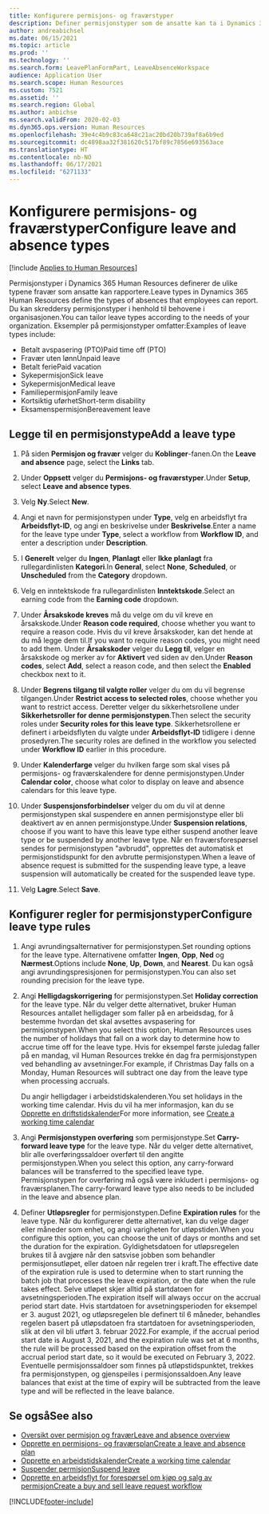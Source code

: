 ```yaml
---
title: Konfigurere permisjons- og fraværstyper
description: Definer permisjonstyper som de ansatte kan ta i Dynamics 365 Human Resources.
author: andreabichsel
ms.date: 06/15/2021
ms.topic: article
ms.prod: ''
ms.technology: ''
ms.search.form: LeavePlanFormPart, LeaveAbsenceWorkspace
audience: Application User
ms.search.scope: Human Resources
ms.custom: 7521
ms.assetid: ''
ms.search.region: Global
ms.author: anbichse
ms.search.validFrom: 2020-02-03
ms.dyn365.ops.version: Human Resources
ms.openlocfilehash: 39e4c4b9c83ca648c21ac20bd20b739af8a6b9ed
ms.sourcegitcommit: dc4898aa32f381620c517bf89c7856e693563ace
ms.translationtype: HT
ms.contentlocale: nb-NO
ms.lasthandoff: 06/17/2021
ms.locfileid: "6271133"
---
```

# <a name="configure-leave-and-absence-types"></a><span data-ttu-id="79624-103">Konfigurere permisjons- og fraværstyper</span><span class="sxs-lookup"><span data-stu-id="79624-103">Configure leave and absence types</span></span>

[!include [Applies to Human Resources](../includes/applies-to-hr.md)]

<span data-ttu-id="79624-104">Permisjonstyper i Dynamics 365 Human Resources definerer de ulike typene fravær som ansatte kan rapportere.</span><span class="sxs-lookup"><span data-stu-id="79624-104">Leave types in Dynamics 365 Human Resources define the types of absences that employees can report.</span></span> <span data-ttu-id="79624-105">Du kan skreddersy permisjonstyper i henhold til behovene i organisasjonen.</span><span class="sxs-lookup"><span data-stu-id="79624-105">You can tailor leave types according to the needs of your organization.</span></span> <span data-ttu-id="79624-106">Eksempler på permisjonstyper omfatter:</span><span class="sxs-lookup"><span data-stu-id="79624-106">Examples of leave types include:</span></span>

- <span data-ttu-id="79624-107">Betalt avspasering (PTO)</span><span class="sxs-lookup"><span data-stu-id="79624-107">Paid time off (PTO)</span></span>
- <span data-ttu-id="79624-108">Fravær uten lønn</span><span class="sxs-lookup"><span data-stu-id="79624-108">Unpaid leave</span></span>
- <span data-ttu-id="79624-109">Betalt ferie</span><span class="sxs-lookup"><span data-stu-id="79624-109">Paid vacation</span></span>
- <span data-ttu-id="79624-110">Sykepermisjon</span><span class="sxs-lookup"><span data-stu-id="79624-110">Sick leave</span></span>
- <span data-ttu-id="79624-111">Sykepermisjon</span><span class="sxs-lookup"><span data-stu-id="79624-111">Medical leave</span></span>
- <span data-ttu-id="79624-112">Familiepermisjon</span><span class="sxs-lookup"><span data-stu-id="79624-112">Family leave</span></span>
- <span data-ttu-id="79624-113">Kortsiktig uførhet</span><span class="sxs-lookup"><span data-stu-id="79624-113">Short-term disability</span></span>
- <span data-ttu-id="79624-114">Eksamenspermisjon</span><span class="sxs-lookup"><span data-stu-id="79624-114">Bereavement leave</span></span>

## <a name="add-a-leave-type"></a><span data-ttu-id="79624-115">Legge til en permisjonstype</span><span class="sxs-lookup"><span data-stu-id="79624-115">Add a leave type</span></span>

1. <span data-ttu-id="79624-116">På siden **Permisjon og fravær** velger du **Koblinger**-fanen.</span><span class="sxs-lookup"><span data-stu-id="79624-116">On the **Leave and absence** page, select the **Links** tab.</span></span>

2. <span data-ttu-id="79624-117">Under **Oppsett** velger du **Permisjons- og fraværstyper**.</span><span class="sxs-lookup"><span data-stu-id="79624-117">Under **Setup**, select **Leave and absence types**.</span></span>

3. <span data-ttu-id="79624-118">Velg **Ny**.</span><span class="sxs-lookup"><span data-stu-id="79624-118">Select **New**.</span></span>

4. <span data-ttu-id="79624-119">Angi et navn for permisjonstypen under **Type**, velg en arbeidsflyt fra **Arbeidsflyt-ID**, og angi en beskrivelse under **Beskrivelse**.</span><span class="sxs-lookup"><span data-stu-id="79624-119">Enter a name for the leave type under **Type**, select a workflow from **Workflow ID**, and enter a description under **Description**.</span></span>

5. <span data-ttu-id="79624-120">I **Generelt** velger du **Ingen**, **Planlagt** eller **Ikke planlagt** fra rullegardinlisten **Kategori**.</span><span class="sxs-lookup"><span data-stu-id="79624-120">In **General**, select **None**, **Scheduled**, or **Unscheduled** from the **Category** dropdown.</span></span>

6. <span data-ttu-id="79624-121">Velg en inntektskode fra rullegardinlisten **Inntektskode**.</span><span class="sxs-lookup"><span data-stu-id="79624-121">Select an earning code from the **Earning code** dropdown.</span></span>

7. <span data-ttu-id="79624-122">Under **Årsakskode kreves** må du velge om du vil kreve en årsakskode.</span><span class="sxs-lookup"><span data-stu-id="79624-122">Under **Reason code required**, choose whether you want to require a reason code.</span></span> <span data-ttu-id="79624-123">Hvis du vil kreve årsakskoder, kan det hende at du må legge dem til.</span><span class="sxs-lookup"><span data-stu-id="79624-123">If you want to require reason codes, you might need to add them.</span></span> <span data-ttu-id="79624-124">Under **Årsakskoder** velger du **Legg til**, velger en årsakskode og merker av for **Aktivert** ved siden av den.</span><span class="sxs-lookup"><span data-stu-id="79624-124">Under **Reason codes**, select **Add**, select a reason code, and then select the **Enabled** checkbox next to it.</span></span>

8. <span data-ttu-id="79624-125">Under **Begrens tilgang til valgte roller** velger du om du vil begrense tilgangen.</span><span class="sxs-lookup"><span data-stu-id="79624-125">Under **Restrict access to selected roles**, choose whether you want to restrict access.</span></span> <span data-ttu-id="79624-126">Deretter velger du sikkerhetsrollene under **Sikkerhetsroller for denne permisjonstypen**.</span><span class="sxs-lookup"><span data-stu-id="79624-126">Then select the security roles under **Security roles for this leave type**.</span></span> <span data-ttu-id="79624-127">Sikkerhetsrollene er definert i arbeidsflyten du valgte under **Arbeidsflyt-ID** tidligere i denne prosedyren.</span><span class="sxs-lookup"><span data-stu-id="79624-127">The security roles are defined in the workflow you selected under **Workflow ID** earlier in this procedure.</span></span>

9. <span data-ttu-id="79624-128">Under **Kalenderfarge** velger du hvilken farge som skal vises på permisjons- og fraværskalendere for denne permisjonstypen.</span><span class="sxs-lookup"><span data-stu-id="79624-128">Under **Calendar color**, choose what color to display on leave and absence calendars for this leave type.</span></span> 

10. <span data-ttu-id="79624-129">Under **Suspensjonsforbindelser** velger du om du vil at denne permisjonstypen skal suspendere en annen permisjonstype eller bli deaktivert av en annen permisjonstype.</span><span class="sxs-lookup"><span data-stu-id="79624-129">Under **Suspension relations**, choose if you want to have this leave type either suspend another leave type or be suspended by another leave type.</span></span> <span data-ttu-id="79624-130">Når en fraværsforespørsel sendes for permisjonstypen "avbrudd", opprettes det automatisk et permisjonstidspunkt for den avbrutte permisjonstypen.</span><span class="sxs-lookup"><span data-stu-id="79624-130">When a leave of absence request is submitted for the suspending leave type, a leave suspension will automatically be created for the suspended leave type.</span></span> 

10. <span data-ttu-id="79624-131">Velg **Lagre**.</span><span class="sxs-lookup"><span data-stu-id="79624-131">Select **Save**.</span></span>

## <a name="configure-leave-type-rules"></a><span data-ttu-id="79624-132">Konfigurer regler for permisjonstyper</span><span class="sxs-lookup"><span data-stu-id="79624-132">Configure leave type rules</span></span>

1. <span data-ttu-id="79624-133">Angi avrundingsalternativer for permisjonstypen.</span><span class="sxs-lookup"><span data-stu-id="79624-133">Set rounding options for the leave type.</span></span> <span data-ttu-id="79624-134">Alternativene omfatter **Ingen**, **Opp**, **Ned** og **Nærmest**.</span><span class="sxs-lookup"><span data-stu-id="79624-134">Options include **None**, **Up**, **Down**, and **Nearest**.</span></span> <span data-ttu-id="79624-135">Du kan også angi avrundingspresisjonen for permisjonstypen.</span><span class="sxs-lookup"><span data-stu-id="79624-135">You can also set rounding precision for the leave type.</span></span>

2. <span data-ttu-id="79624-136">Angi **Helligdagskorrigering** for permisjonstypen.</span><span class="sxs-lookup"><span data-stu-id="79624-136">Set **Holiday correction** for the leave type.</span></span> <span data-ttu-id="79624-137">Når du velger dette alternativet, bruker Human Resources antallet helligdager som faller på en arbeidsdag, for å bestemme hvordan det skal avsettes avspasering for permisjonstypen.</span><span class="sxs-lookup"><span data-stu-id="79624-137">When you select this option, Human Resources uses the number of holidays that fall on a work day to determine how to accrue time off for the leave type.</span></span> <span data-ttu-id="79624-138">Hvis for eksempel første juledag faller på en mandag, vil Human Resources trekke én dag fra permisjonstypen ved behandling av avsetninger.</span><span class="sxs-lookup"><span data-stu-id="79624-138">For example, if Christmas Day falls on a Monday, Human Resources will subtract one day from the leave type when processing accruals.</span></span>

   <span data-ttu-id="79624-139">Du angir helligdager i arbeidstidskalenderen.</span><span class="sxs-lookup"><span data-stu-id="79624-139">You set holidays in the working time calendar.</span></span> <span data-ttu-id="79624-140">Hvis du vil ha mer informasjon, kan du se [Opprette en driftstidskalender](hr-leave-and-absence-working-time-calendar.md)</span><span class="sxs-lookup"><span data-stu-id="79624-140">For more information, see [Create a working time calendar](hr-leave-and-absence-working-time-calendar.md)</span></span>
   
 3. <span data-ttu-id="79624-141">Angi **Permisjonstypen overføring** som permisjonstype.</span><span class="sxs-lookup"><span data-stu-id="79624-141">Set **Carry-forward leave type** for the leave type.</span></span> <span data-ttu-id="79624-142">Når du velger dette alternativet, blir alle overføringssaldoer overført til den angitte permisjonstypen.</span><span class="sxs-lookup"><span data-stu-id="79624-142">When you select this option, any carry-forward balances will be transferred to the specified leave type.</span></span> <span data-ttu-id="79624-143">Permisjonstypen for overføring må også være inkludert i permisjons- og fraværsplanen.</span><span class="sxs-lookup"><span data-stu-id="79624-143">The carry-forward leave type also needs to be included in the leave and absence plan.</span></span> 
 
4. <span data-ttu-id="79624-144">Definer **Utløpsregler** for permisjonstypen.</span><span class="sxs-lookup"><span data-stu-id="79624-144">Define **Expiration rules** for the leave type.</span></span> <span data-ttu-id="79624-145">Når du konfigurerer dette alternativet, kan du velge dager eller måneder som enhet, og angi varigheten for utløpstiden.</span><span class="sxs-lookup"><span data-stu-id="79624-145">When you configure this option, you can choose the unit of days or months and set the duration for the expiration.</span></span> <span data-ttu-id="79624-146">Gyldighetsdatoen for utløpsregelen brukes til å avgjøre når den satsvise jobben som behandler permisjonsutløpet, eller datoen når regelen trer i kraft.</span><span class="sxs-lookup"><span data-stu-id="79624-146">The effective date of the expiration rule is used to determine when to start running the batch job that processes the leave expiration, or the date when the rule takes effect.</span></span> <span data-ttu-id="79624-147">Selve utløpet skjer alltid på startdatoen for avsetningsperioden.</span><span class="sxs-lookup"><span data-stu-id="79624-147">The expiration itself will always occur on the accrual period start date.</span></span> <span data-ttu-id="79624-148">Hvis startdatoen for avsetningsperioden for eksempel er 3. august 2021, og utløpsregelen ble definert til 6 måneder, behandles regelen basert på utløpsdatoen fra startdatoen for avsetningsperioden, slik at den vil bli utført 3. februar 2022.</span><span class="sxs-lookup"><span data-stu-id="79624-148">For example, if the accrual period start date is August 3, 2021, and the expiration rule was set at 6 months, the rule will be processed based on the expiration offset from the accrual period start date, so it would be executed on February 3, 2022.</span></span> <span data-ttu-id="79624-149">Eventuelle permisjonssaldoer som finnes på utløpstidspunktet, trekkes fra permisjonstypen, og gjenspeiles i permisjonssaldoen.</span><span class="sxs-lookup"><span data-stu-id="79624-149">Any leave balances that exist at the time of expiry will be subtracted from the leave type and will be reflected in the leave balance.</span></span>
 
## <a name="see-also"></a><span data-ttu-id="79624-150">Se også</span><span class="sxs-lookup"><span data-stu-id="79624-150">See also</span></span>

- [<span data-ttu-id="79624-151">Oversikt over permisjon og fravær</span><span class="sxs-lookup"><span data-stu-id="79624-151">Leave and absence overview</span></span>](hr-leave-and-absence-overview.md)
- [<span data-ttu-id="79624-152">Opprette en permisjons- og fraværsplan</span><span class="sxs-lookup"><span data-stu-id="79624-152">Create a leave and absence plan</span></span>](hr-leave-and-absence-plans.md)
- [<span data-ttu-id="79624-153">Opprette en arbeidstidskalender</span><span class="sxs-lookup"><span data-stu-id="79624-153">Create a working time calendar</span></span>](hr-leave-and-absence-working-time-calendar.md)
- [<span data-ttu-id="79624-154">Suspender permisjon</span><span class="sxs-lookup"><span data-stu-id="79624-154">Suspend leave</span></span>](hr-leave-and-absence-suspend-leave.md)
- [<span data-ttu-id="79624-155">Opprette en arbeidsflyt for forespørsel om kjøp og salg av permisjon</span><span class="sxs-lookup"><span data-stu-id="79624-155">Create a buy and sell leave request workflow</span></span>](hr-leave-and-absence-buy-sell-workflow.md)



[!INCLUDE[footer-include](../includes/footer-banner.md)]
